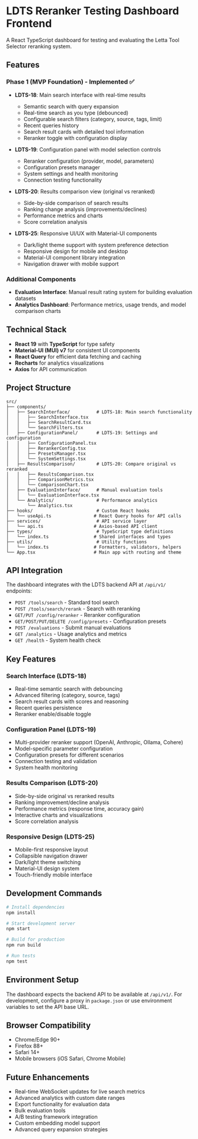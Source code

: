 # LDTS Reranker Testing Dashboard Frontend

A React TypeScript dashboard for testing and evaluating the Letta Tool Selector reranking system.

## Features

### Phase 1 (MVP Foundation) - Implemented ✅

- **LDTS-18**: Main search interface with real-time results
  - Semantic search with query expansion
  - Real-time search as you type (debounced)
  - Configurable search filters (category, source, tags, limit)
  - Recent queries history
  - Search result cards with detailed tool information
  - Reranker toggle with configuration display

- **LDTS-19**: Configuration panel with model selection controls
  - Reranker configuration (provider, model, parameters)
  - Configuration presets manager
  - System settings and health monitoring
  - Connection testing functionality

- **LDTS-20**: Results comparison view (original vs reranked)
  - Side-by-side comparison of search results
  - Ranking change analysis (improvements/declines)
  - Performance metrics and charts
  - Score correlation analysis

- **LDTS-25**: Responsive UI/UX with Material-UI components
  - Dark/light theme support with system preference detection
  - Responsive design for mobile and desktop
  - Material-UI component library integration
  - Navigation drawer with mobile support

### Additional Components

- **Evaluation Interface**: Manual result rating system for building evaluation datasets
- **Analytics Dashboard**: Performance metrics, usage trends, and model comparison charts

## Technical Stack

- **React 19** with **TypeScript** for type safety
- **Material-UI (MUI) v7** for consistent UI components
- **React Query** for efficient data fetching and caching
- **Recharts** for analytics visualizations
- **Axios** for API communication

## Project Structure

```
src/
├── components/
│   ├── SearchInterface/          # LDTS-18: Main search functionality
│   │   ├── SearchInterface.tsx
│   │   ├── SearchResultCard.tsx
│   │   └── SearchFilters.tsx
│   ├── ConfigurationPanel/       # LDTS-19: Settings and configuration
│   │   ├── ConfigurationPanel.tsx
│   │   ├── RerankerConfig.tsx
│   │   ├── PresetsManager.tsx
│   │   └── SystemSettings.tsx
│   ├── ResultsComparison/        # LDTS-20: Compare original vs reranked
│   │   ├── ResultsComparison.tsx
│   │   ├── ComparisonMetrics.tsx
│   │   └── ComparisonChart.tsx
│   ├── EvaluationInterface/      # Manual evaluation tools
│   │   └── EvaluationInterface.tsx
│   └── Analytics/                # Performance analytics
│       └── Analytics.tsx
├── hooks/                        # Custom React hooks
│   └── useApi.ts                # React Query hooks for API calls
├── services/                     # API service layer
│   └── api.ts                   # Axios-based API client
├── types/                        # TypeScript type definitions
│   └── index.ts                 # Shared interfaces and types
├── utils/                        # Utility functions
│   └── index.ts                 # Formatters, validators, helpers
└── App.tsx                      # Main app with routing and theme
```

## API Integration

The dashboard integrates with the LDTS backend API at `/api/v1/` endpoints:

- `POST /tools/search` - Standard tool search
- `POST /tools/search/rerank` - Search with reranking
- `GET/PUT /config/reranker` - Reranker configuration
- `GET/POST/PUT/DELETE /config/presets` - Configuration presets
- `POST /evaluations` - Submit manual evaluations
- `GET /analytics` - Usage analytics and metrics
- `GET /health` - System health check

## Key Features

### Search Interface (LDTS-18)
- Real-time semantic search with debouncing
- Advanced filtering (category, source, tags)
- Search result cards with scores and reasoning
- Recent queries persistence
- Reranker enable/disable toggle

### Configuration Panel (LDTS-19)
- Multi-provider reranker support (OpenAI, Anthropic, Ollama, Cohere)
- Model-specific parameter configuration
- Configuration presets for different scenarios
- Connection testing and validation
- System health monitoring

### Results Comparison (LDTS-20)
- Side-by-side original vs reranked results
- Ranking improvement/decline analysis
- Performance metrics (response time, accuracy gain)
- Interactive charts and visualizations
- Score correlation analysis

### Responsive Design (LDTS-25)
- Mobile-first responsive layout
- Collapsible navigation drawer
- Dark/light theme switching
- Material-UI design system
- Touch-friendly mobile interface

## Development Commands

```bash
# Install dependencies
npm install

# Start development server
npm start

# Build for production
npm run build

# Run tests
npm test
```

## Environment Setup

The dashboard expects the backend API to be available at `/api/v1/`. For development, configure a proxy in `package.json` or use environment variables to set the API base URL.

## Browser Compatibility

- Chrome/Edge 90+
- Firefox 88+
- Safari 14+
- Mobile browsers (iOS Safari, Chrome Mobile)

## Future Enhancements

- Real-time WebSocket updates for live search metrics
- Advanced analytics with custom date ranges
- Export functionality for evaluation data
- Bulk evaluation tools
- A/B testing framework integration
- Custom embedding model support
- Advanced query expansion strategies